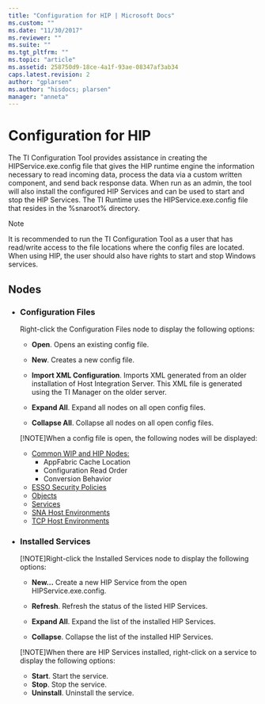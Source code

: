 ```yaml
---
title: "Configuration for HIP | Microsoft Docs"
ms.custom: ""
ms.date: "11/30/2017"
ms.reviewer: ""
ms.suite: ""
ms.tgt_pltfrm: ""
ms.topic: "article"
ms.assetid: 258750d9-18ce-4a1f-93ae-08347af3ab34
caps.latest.revision: 2
author: "gplarsen"
ms.author: "hisdocs; plarsen"
manager: "anneta"
---
```

# Configuration for HIP
The TI Configuration Tool provides assistance in creating the HIPService.exe.config file that gives the HIP runtime engine the information necessary to read incoming data, process the data via a custom written component, and send back response data.  When run as an admin, the tool will also install the configured HIP Services and can be used to start and stop the HIP Services.  The TI Runtime uses the HIPService.exe.config file that resides in the %snaroot% directory.

> [!NOTE]
It is recommended to run the TI Configuration Tool as a user that has read/write access to the file locations where the config files are located. When using HIP, the user should also have rights to start and stop Windows services.
 
## Nodes
* ### **Configuration Files**

    Right-click the Configuration Files node to display the following options:
    - **Open**. Opens an existing config file.
    
    - **New**. Creates a new config file.
    
    - **Import XML Configuration**. Imports XML generated from an older installation of Host Integration Server. This XML file is generated using the TI Manager on the older server.
    
    - **Expand All**. Expand all nodes on all open config files.
    
    - **Collapse All**. Collapse all nodes on all open config files.
    
    [!NOTE]When a config file is open, the following nodes will be displayed:
    - [Common WIP and HIP Nodes:](../core/common-wip-and-hip-nodes.md)
        - AppFabric Cache Location
        - Configuration Read Order
        - Conversion Behavior
    - [ESSO Security Policies](../core/esso-security-policies.md)
    - [Objects](../core/objects.md)
    - [Services](../core/services2.md)
    - [SNA Host Environments](../core/sna-host-environments.md)
    - [TCP Host Environments](../core/tcp-host-environments.md)
        
* ### **Installed Services**
    [!NOTE]Right-click the Installed Services node to display the following options:
    - **New...** Create a new HIP Service from the open HIPService.exe.config.
    
    - **Refresh**. Refresh the status of the listed HIP Services.
    
    - **Expand All**. Expand the list of the installed HIP Services.
    
    - **Collapse**. Collapse the list of the installed HIP Services.
   
   [!NOTE]When there are HIP Services installed, right-click on a service to display the following options:
   - **Start**. Start the service.
   - **Stop**.  Stop the service.
   - **Uninstall**. Uninstall the service.
    